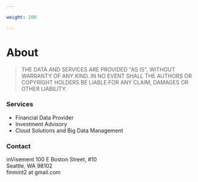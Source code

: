 ```yaml
---

weight: 100

---
```



# About

>THE DATA AND SERVICES ARE PROVIDED "AS IS", WITHOUT WARRANTY OF ANY KIND. 
IN NO EVENT SHALL THE AUTHORS OR COPYRIGHT HOLDERS BE LIABLE FOR ANY CLAIM, DAMAGES OR OTHER
LIABILITY.

### Services
- Financial Data Provider
- Investment Advisory
- Cloud Solutions and Big Data Management

### Contact
inVisement
100 E Boston Street, #10  
Seattle, WA 98102  
finmint2 at gmail.com




